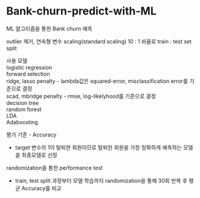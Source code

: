 # Bank-churn-predict-with-ML
ML 알고리즘을 통한 Bank churn 예측  

outlier 제거, 연속형 변수 scaling(standard scaling)
10 : 1 비율로 train : test set split  

사용 모델  
logistic regression  
forward selection  
ridge, lasso penalty - lambda값은 squared-error, misclassification error를 기준으로 결정  
scad, mbridge penalty - rmse, log-likelyhood를 기준으로 결정  
decision tree  
random forest  
LDA  
Adaboosting

평가 기준 - Accuracy
- target 변수의 1이 탈퇴한 회원이므로 탈퇴한 회원을 가장 정확하게 예측하는 모델을 최종모델로 선정

randomization을 통한 performance test
- train, test split 과정부터 모델 학습까지 randomization을 통해 30회 반복 후 평균 Accuracy를 비교

